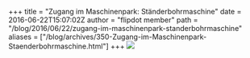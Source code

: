 +++
title = "Zugang im Maschinenpark: Ständerbohrmaschine"
date = 2016-06-22T15:07:02Z
author = "flipdot member"
path = "/blog/2016/06/22/zugang-im-maschinenpark-standerbohrmaschine"
aliases = ["/blog/archives/350-Zugang-im-Maschinenpark-Staenderbohrmaschine.html"]
+++
[![](/media/bohrm2.serendipityThumb.jpg)](/media/bohrm2.jpg)
